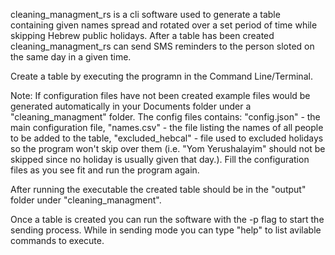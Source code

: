 cleaning_managment_rs is a cli software used to generate a table containing given names spread and rotated over a set period of time while skipping Hebrew public holidays.
After a table has been created cleaning_managment_rs can send SMS reminders to the person sloted on the same day in a given time.

Create a table by executing the programn in the Command Line/Terminal. 

Note: If configuration files have not been created example files would be generated automatically in your Documents folder under a "cleaning_managment" folder.
The config files contains: "config.json" - the main configuration file, "names.csv" - the file listing the names of all people to be added to the table, "excluded_hebcal" - file used to excluded holidays so the program won't skip over them (i.e. "Yom Yerushalayim" should not be skipped since no holiday is usually given that day.).
Fill the configuration files as you see fit and run the program again.

After running the executable the created table should be in the "output" folder under "cleaning_managment".

Once a table is created you can run the software with the -p flag to start the sending process.
While in sending mode you can type "help" to list avilable commands to execute.
